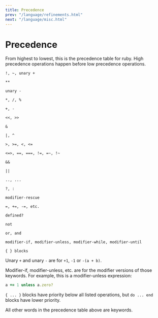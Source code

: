 ```yaml
---
title: Precedence
prev: "/language/refinements.html"
next: "/language/misc.html"
---
```


# Precedence

From highest to lowest, this is the precedence table for ruby. High
precedence operations happen before low precedence operations.


```
!, ~, unary +

**

unary -

*, /, %

+, -

<<, >>

&

|, ^

>, >=, <, <=

<=>, ==, ===, !=, =~, !~

&&

||

.., ...

?, :

modifier-rescue

=, +=, -=, etc.

defined?

not

or, and

modifier-if, modifier-unless, modifier-while, modifier-until

{ } blocks
```

Unary `+` and unary `-` are for `+1`, `-1` or `-(a + b)`.

Modifier-if, modifier-unless, etc. are for the modifier versions of
those keywords. For example, this is a modifier-unless expression:


```ruby
a += 1 unless a.zero?
```

`{ ... }` blocks have priority below all listed operations, but `do ...
end` blocks have lower priority.

All other words in the precedence table above are keywords.


